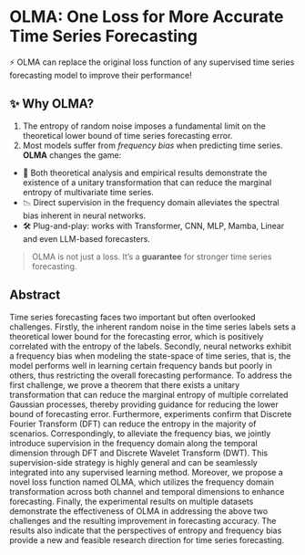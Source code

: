 # OLMA: One Loss for More Accurate Time Series Forecasting
⚡ OLMA can replace the original loss function of any supervised  time series forecasting model to improve their performance!
## ✨ Why OLMA?
1. The entropy of random noise imposes a fundamental limit on the theoretical lower bound of time series forecasting error.
2. Most models suffer from *frequency bias* when predicting time series.  
**OLMA** changes the game:
- 🎯 Both theoretical analysis and empirical results demonstrate the existence of a unitary transformation that can reduce the marginal entropy of multivariate time series.
- 📉 Direct supervision in the frequency domain alleviates the spectral bias inherent in neural networks.
- 🛠️ Plug-and-play: works with Transformer, CNN, MLP, Mamba, Linear and even LLM-based forecasters.

> OLMA is not just a loss. It’s a **guarantee** for stronger time series forecasting.
## Abstract
Time series forecasting faces two important but often overlooked challenges. Firstly, the inherent random noise in the time series labels sets a theoretical lower bound for the forecasting error, which is positively correlated with the entropy of the labels. Secondly, neural networks exhibit a frequency bias when modeling the state-space of time series, that is, the model performs well in learning certain frequency bands but poorly in others, thus restricting the overall forecasting performance. To address the first challenge, we prove a theorem that there exists a unitary transformation that can reduce the marginal entropy of multiple correlated Gaussian processes, thereby providing guidance for reducing the lower bound of forecasting error. Furthermore, experiments confirm that Discrete Fourier Transform (DFT) can reduce the entropy in the majority of scenarios. Correspondingly, to alleviate the frequency bias, we jointly introduce supervision in the frequency domain along the temporal dimension through DFT and Discrete Wavelet Transform (DWT). This supervision-side strategy is highly general and can be seamlessly integrated into any supervised learning method. Moreover, we propose a novel loss function named OLMA, which utilizes the frequency domain transformation across both channel and temporal dimensions to enhance forecasting. Finally, the experimental results on multiple datasets demonstrate the effectiveness of OLMA in addressing the above two challenges and the resulting improvement in forecasting accuracy. The results also indicate that the perspectives of entropy and frequency bias provide a new and feasible research direction for time series forecasting.
